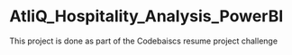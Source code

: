 # AtliQ_Hospitality_Analysis_PowerBI
This project is done as part of the Codebaiscs resume project challenge
